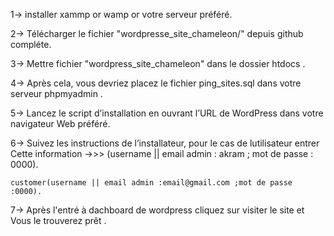 1-> installer xammp or wamp or votre serveur préféré.

2-> Télécharger le fichier "wordpresse_site_chameleon/" depuis github compléte.

3-> Mettre fichier "wordpress_site_chameleon" dans le dossier htdocs .

4-> Après cela, vous devriez placez le fichier ping_sites.sql dans votre serveur phpmyadmin .

5-> Lancez le script d’installation en ouvrant l’URL de WordPress dans votre navigateur Web préféré.

6-> Suivez les instructions de l’installateur, pour le cas de lutilisateur entrer Cette information ->>> (username || email admin : akram ; mot de passe : 0000).

    customer(username || email admin :email@gmail.com ;mot de passe :0000).

7-> Après l'entré à dachboard de wordpress cliquez sur visiter le site et Vous le trouverez prêt .



